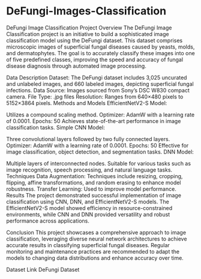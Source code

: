 # DeFungi-Images-Classification
DeFungi Image Classification
Project Overview
The DeFungi Image Classification project is an initiative to build a sophisticated image classification model using the DeFungi dataset. This dataset comprises microscopic images of superficial fungal diseases caused by yeasts, molds, and dermatophytes. The goal is to accurately classify these images into one of five predefined classes, improving the speed and accuracy of fungal disease diagnosis through automated image processing.

Data Description
Dataset: The DeFungi dataset includes 3,025 uncurated and unlabeled images, and 660 labeled images, depicting superficial fungal infections.
Data Source: Images sourced from Sony’s DSC W830 compact camera.
File Type: .jpg files
Resolution: Ranges from 640×480 pixels to 5152×3864 pixels.
Methods and Models
EfficientNetV2-S Model:

Utilizes a compound scaling method.
Optimizer: AdamW with a learning rate of 0.0001.
Epochs: 50
Achieves state-of-the-art performance in image classification tasks.
Simple CNN Model:

Three convolutional layers followed by two fully connected layers.
Optimizer: AdamW with a learning rate of 0.0001.
Epochs: 50
Effective for image classification, object detection, and segmentation tasks.
DNN Model:

Multiple layers of interconnected nodes.
Suitable for various tasks such as image recognition, speech processing, and natural language tasks.
Techniques
Data Augmentation: Techniques include resizing, cropping, flipping, affine transformations, and random erasing to enhance model robustness.
Transfer Learning: Used to improve model performance.
Results
The project demonstrated successful implementation of image classification using CNN, DNN, and EfficientNetV2-S models. The EfficientNetV2-S model showed efficiency in resource-constrained environments, while CNN and DNN provided versatility and robust performance across applications.

Conclusion
This project showcases a comprehensive approach to image classification, leveraging diverse neural network architectures to achieve accurate results in classifying superficial fungal diseases. Regular monitoring and maintenance practices are recommended to adapt the models to changing data distributions and enhance accuracy over time.

Dataset Link
DeFungi Dataset
